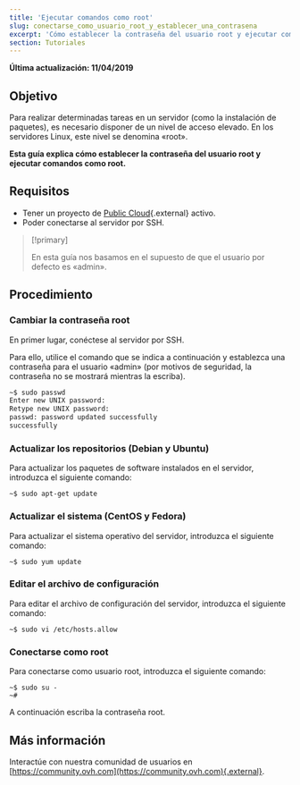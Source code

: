 ```yaml
---
title: 'Ejecutar comandos como root'
slug: conectarse_como_usuario_root_y_establecer_una_contrasena
excerpt: 'Cómo establecer la contraseña del usuario root y ejecutar comandos como root'
section: Tutoriales
---
```


**Última actualización: 11/04/2019**

## Objetivo

Para realizar determinadas tareas en un servidor (como la instalación de paquetes), es necesario disponer de un nivel de acceso elevado. En los servidores Linux, este nivel se denomina «root».

**Esta guía explica cómo establecer la contraseña del usuario root y ejecutar comandos como root.**

## Requisitos

* Tener un proyecto de [Public Cloud](https://www.ovhcloud.com/es/public-cloud/){.external} activo.
* Poder conectarse al servidor por SSH.

> [!primary]
>
> En esta guía nos basamos en el supuesto de que el usuario por defecto es «admin».
>

## Procedimiento

### Cambiar la contraseña root

En primer lugar, conéctese al servidor por SSH.

Para ello, utilice el comando que se indica a continuación y establezca una contraseña para el usuario «admin» (por motivos de seguridad, la contraseña no se mostrará mientras la escriba).

```sh
~$ sudo passwd
Enter new UNIX password:
Retype new UNIX password:
passwd: password updated successfully 
successfully
```

### Actualizar los repositorios (Debian y Ubuntu)

Para actualizar los paquetes de software instalados en el servidor, introduzca el siguiente comando:

```
~$ sudo apt-get update
```

### Actualizar el sistema (CentOS y Fedora)

Para actualizar el sistema operativo del servidor, introduzca el siguiente comando:

```
~$ sudo yum update
```

### Editar el archivo de configuración

Para editar el archivo de configuración del servidor, introduzca el siguiente comando:

```
~$ sudo vi /etc/hosts.allow
```

### Conectarse como root

Para conectarse como usuario root, introduzca el siguiente comando:

```
~$ sudo su -
~#
```

A continuación escriba la contraseña root.

## Más información

Interactúe con nuestra comunidad de usuarios en [https://community.ovh.com](https://community.ovh.com){.external}.
